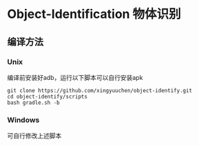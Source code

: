 # Object-Identification 物体识别

## 编译方法

### Unix
编译前安装好adb，运行以下脚本可以自行安装apk
```
git clone https://github.com/xingyuuchen/object-identify.git
cd object-identify/scripts
bash gradle.sh -b
```

### Windows
可自行修改上述脚本
